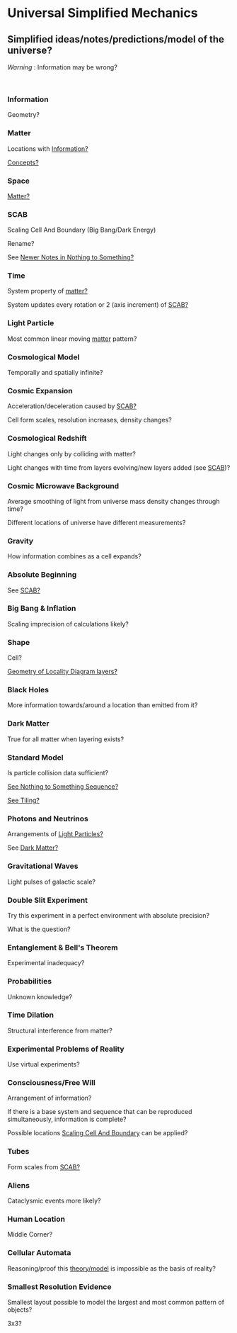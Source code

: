 # Universal Simplified Mechanics

## Simplified ideas/notes/predictions/model of the universe?

*Warning* : Information may be wrong?

<br/>

### Information

Geometry?

### Matter

Locations with [Information?](#information)

[Concepts?](https://github.com/tboie/universal_phreak_generator?tab=readme-ov-file#system-mechanics-visualization)

### Space

[Matter?](#matter)

### SCAB

Scaling Cell And Boundary (Big Bang/Dark Energy)

Rename?

See [Newer Notes in Nothing to Something?](https://github.com/tboie/universal_phreak_generator?tab=readme-ov-file#newer-notes)

### Time

System property of [matter?](Matter?)

System updates every rotation or 2 (axis increment) of [SCAB?](#scab)

### Light Particle

Most common linear moving [matter](#matter) pattern?

### Cosmological Model

Temporally and spatially infinite?

### Cosmic Expansion

Acceleration/deceleration caused by [SCAB?](#scab)

Cell form scales, resolution increases, density changes?

### Cosmological Redshift

Light changes only by colliding with matter?

Light changes with time from layers evolving/new layers added (see [SCAB](#scab))?

### Cosmic Microwave Background

Average smoothing of light from universe mass density changes through time?

Different locations of universe have different measurements?

### Gravity

How information combines as a cell expands?

### Absolute Beginning

See [SCAB?](#scab)

### Big Bang & Inflation

Scaling imprecision of calculations likely?

### Shape

Cell?

[Geometry of Locality Diagram layers?](https://github.com/tboie/universal_phreak_generator?tab=readme-ov-file#system-mechanics-visualization)

### Black Holes

More information towards/around a location than emitted from it?

### Dark Matter

True for all matter when layering exists?

### Standard Model

Is particle collision data sufficient?

[See Nothing to Something Sequence?](https://github.com/tboie/universal_phreak_generator?tab=readme-ov-file#nothing-to-something-sequence)

[See Tiling?](https://github.com/tboie/universal_phreak_generator?tab=readme-ov-file#tiles)

### Photons and Neutrinos

Arrangements of [Light Particles?](#light-particle)

See [Dark Matter?](#dark-matter)

### Gravitational Waves

Light pulses of galactic scale?

### Double Slit Experiment

Try this experiment in a perfect environment with absolute precision?

What is the question?

### Entanglement & Bell's Theorem

Experimental inadequacy?

### Probabilities

Unknown knowledge?

### Time Dilation

Structural interference from matter?

### Experimental Problems of Reality

Use virtual experiments?

### Consciousness/Free Will

Arrangement of information?

If there is a base system and sequence that can be reproduced simultaneously, information is complete?

Possible locations [Scaling Cell And Boundary](#scab) can be applied?

### Tubes

Form scales from [SCAB?](#scab)

### Aliens

Cataclysmic events more likely?

### Human Location

Middle Corner?

### Cellular Automata

Reasoning/proof this [theory/model](#scab) is impossible as the basis of reality?

### Smallest Resolution Evidence

Smallest layout possible to model the largest and most common pattern of objects?

3x3?
